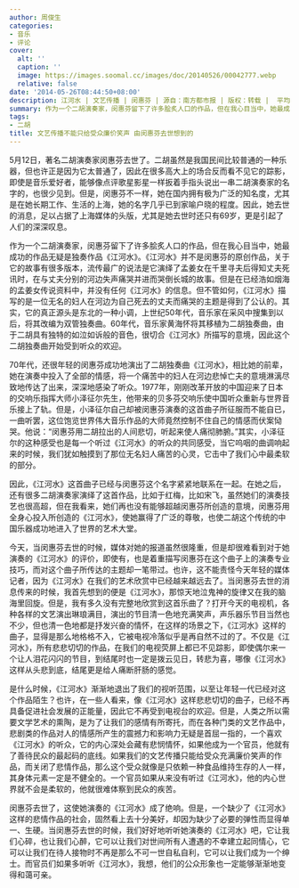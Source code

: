 ```yaml
---
author: 周俊生
categories:
- 音乐
- 评论
cover:
  alt: ''
  caption: ''
  image: https://images.soomal.cc/images/doc/20140526/00042777.webp
  relative: false
date: '2014-05-26T08:44:50+08:00'
description: 江河水 | 文艺传播 | 闵惠芬 | 源自：南方都市报 | 版权：转载 |  平均/总评分：09.67/87
summary: 作为一个二胡演奏家，闵惠芬留下了许多脍炙人口的作品，但在我心目当中，她最成功的作品无疑是独奏作品《江河水》。《江河水》并不是闵惠芬的原创作品，关于它的故事有很多版本，流传最广的说法是它演绎了孟姜女在千里寻夫后得知丈夫死讯时，在与丈夫分别的河边失声痛哭并进而哭倒长城的故事……
tags:
- 二胡
title: 文艺传播不能只给受众廉价笑声 由闵惠芬去世想到的
---
```


5月12日，著名二胡演奏家闵惠芬去世了。二胡虽然是我国民间比较普通的一种乐器，但也许正是因为它太普通了，因此在很多高大上的场合反而看不见它的踪影，即使是音乐爱好者，能够像点评歌星影星一样扳着手指头说出一串二胡演奏家的名字的，也很少见到。但是，闵惠芬不一样，她在国内拥有极为广泛的知名度，尤其是在她长期工作、生活的上海，她的名字几乎已到家喻户晓的程度。因此，她去世的消息，足以占据了上海媒体的头版，尤其是她去世时还只有69岁，更是引起了人们的深深叹息。

作为一个二胡演奏家，闵惠芬留下了许多脍炙人口的作品，但在我心目当中，她最成功的作品无疑是独奏作品《江河水》。《江河水》并不是闵惠芬的原创作品，关于它的故事有很多版本，流传最广的说法是它演绎了孟姜女在千里寻夫后得知丈夫死讯时，在与丈夫分别的河边失声痛哭并进而哭倒长城的故事。但是在已经浩如烟海的孟姜女传说资料中，并没有任何《江河水》的信息。但不管如何，《江河水》描写的是一位无名的妇人在河边为自己死去的丈夫而痛哭的主题是得到了公认的。其实，它的真正源头是东北的一种小调，上世纪50年代，音乐家在采风中搜集到以后，将其改编为双管独奏曲。60年代，音乐家黄海怀将其移植为二胡独奏曲，由于二胡具有独特的如泣如诉般的音色，很切合《江河水》所描写的意境，因此这个二胡独奏曲开始受到听众的欢迎。

70年代，还很年轻的闵惠芬成功地演出了二胡独奏曲《江河水》，相比她的前辈，她在演奏中投入了全部的情感，将一个痛苦中的妇人在河边悲悼亡夫的意境淋漓尽致地传达了出来，深深地感染了听众。1977年，刚刚改革开放的中国迎来了日本的交响乐指挥大师小泽征尔先生，他带来的贝多芬交响乐使中国听众重新与世界音乐接上了轨。但是，小泽征尔自己却被闵惠芬演奏的这首曲子所征服而不能自已，一曲听罢，这位饱览世界伟大音乐作品的大师竟然控制不住自己的情感而伏案恸哭。他说：“闵惠芬用二胡拉出的人间悲切，听起来使人痛彻肺腑。”其实，小泽征尔的这种感受也是每一个听过《江河水》的听众的共同感受，当它呜咽的曲调响起来的时候，我们犹如触摸到了那位无名妇人痛苦的心灵，它击中了我们心中最柔软的部分。

因此，《江河水》这首曲子已经与闵惠芬这个名字紧紧地联系在一起。在她之后，还有很多二胡演奏家演绎了这首作品，比如于红梅，比如宋飞，虽然她们的演奏技艺也很高超，但在我看来，她们再也没有能够超越闵惠芬所创造的意境，闵惠芬用全身心投入所创造的《江河水》，使她赢得了广泛的尊敬，也使二胡这个传统的中国乐器成功地进入了世界的艺术大堂。

今天，当闵惠芬去世的时候，媒体对她的报道虽然很隆重，但是却很难看到对于她演奏的《江河水》的评价，即使有，也是着重描写闵惠芬在这个曲子上的演奏专业技巧，而对这个曲子所传达的主题却一笔带过。也许，这不能责怪今天年轻的媒体记者，因为《江河水》在我们的艺术欣赏中已经越来越远去了。当闵惠芬去世的消息传来的时候，我首先想到的便是《江河水》，那惊天地泣鬼神的旋律又在我的脑海里回旋。但是，我有多久没有完整地欣赏到这首乐曲了？打开今天的电视机，各种各样的文艺演出琳琅满目，演出的节目清一色地充满笑声，声乐器乐节目当然也不少，但也清一色地都是抒发兴奋的情怀，在这样的场景之下，《江河水》这样的曲子，显得是那么地格格不入，它被电视冷落似乎是再自然不过的了。不仅是《江河水》，所有悲悲切切的作品，在我们的电视荧屏上都已不见踪影，即使偶尔来一个让人泪花闪闪的节目，到结尾时也一定是拨云见日，转悲为喜，哪像《江河水》这样从头悲到底，结尾更是给人痛断肝肠的感觉。

是什么时候，《江河水》渐渐地退出了我们的视听范围，以至让年轻一代已经对这个作品陌生？也许，在一些人看来，像《江河水》这样悲悲切切的曲子，已经不再具备促进社会发展的正能量，因此它不再受到电视台的欢迎。但是，人类之所以需要文学艺术的熏陶，是为了让我们的感情有所寄托，而在各种门类的文艺作品中，悲剧类的作品对人的情感所产生的震撼力和影响力无疑是首屈一指的，一个喜欢《江河水》的听众，它的内心深处会藏有悲悯情怀，如果他成为一个官员，他就有了善待民众的最起码的底线。如果我们的文艺传播只能给受众充满廉价笑声的作品，而关闭了悲情作品，那么这个受众就像是只依赖一种食品维持生存的人一样，其身体元素一定是不健全的。一个官员如果从来没有听过《江河水》，他的内心世界就不会是柔软的，他就很难体察到民众的疾苦。

闵惠芬去世了，这使她演奏的《江河水》成了绝响。但是，一个缺少了《江河水》这样的悲情作品的社会，固然看上去十分美好，却因为缺少了必要的弹性而显得单一、生硬。当闵惠芬去世的时候，我们好好地听听她演奏的《江河水》吧，它让我们心碎，也让我们心醉，它可以让我们对世间所有人遭遇的不幸建立起同情心，它可以让我们在待人接物时不再是那么不可一世自私自利，它可以让我们成为一个绅士。而官员们如果多听听《江河水》，我想，他们的公众形象也一定能够渐渐地变得和蔼可亲。